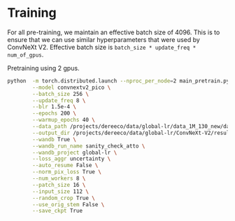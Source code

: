 # Training
For all pre-training, we maintain an effective batch size of 4096. This is to ensure that we can use similar hyperparameters that were used by ConvNeXt V2. Effective batch size is `batch_size * update_freq * num_of_gpus`.



Pretraining using 2 gpus. 
```sh
python  -m torch.distributed.launch --nproc_per_node=2 main_pretrain.py \
        --model convnextv2_pico \
        --batch_size 256 \
        --update_freq 8 \
        --blr 1.5e-4 \
        --epochs 200 \
        --warmup_epochs 40 \
        --data_path /projects/dereeco/data/global-lr/data_1M_130_new/data_1M_130_new.h5 \
        --output_dir /projects/dereeco/data/global-lr/ConvNeXt-V2/results/pt-sanity_check_atto \
        --wandb True \
        --wandb_run_name sanity_check_atto \
        --wandb_project global-lr \
        --loss_aggr uncertainty \
        --auto_resume False \
        --norm_pix_loss True \
        --num_workers 8 \
        --patch_size 16 \
        --input_size 112 \
        --random_crop True \
        --use_orig_stem False \
        --save_ckpt True
```